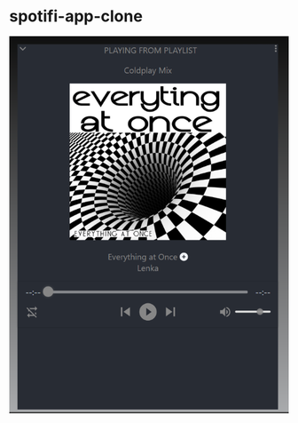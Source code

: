 # spotifi-app-clone
!["spoti-fi-clone"](https://github.com/srirvali33/spotifi-app/blob/master/assets/ms-p.png)
